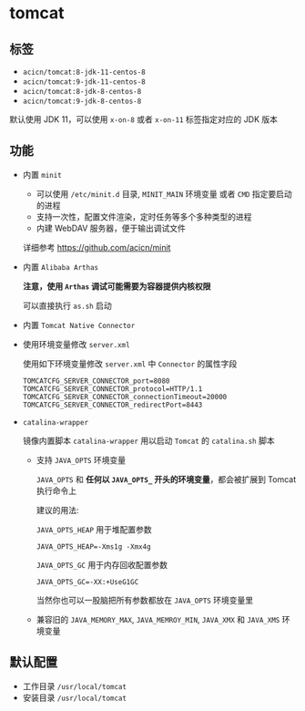 # tomcat

## 标签

* `acicn/tomcat:8-jdk-11-centos-8`
* `acicn/tomcat:9-jdk-11-centos-8`
* `acicn/tomcat:8-jdk-8-centos-8`
* `acicn/tomcat:9-jdk-8-centos-8`

默认使用 JDK 11，可以使用 `x-on-8` 或者 `x-on-11` 标签指定对应的 JDK 版本

## 功能

* 内置 `minit`

    - 可以使用 `/etc/minit.d` 目录, `MINIT_MAIN` 环境变量 或者 `CMD` 指定要启动的进程
    - 支持一次性，配置文件渲染，定时任务等多个多种类型的进程
    - 内建 WebDAV 服务器，便于输出调试文件
    
    详细参考 https://github.com/acicn/minit

* 内置 `Alibaba Arthas`

    **注意，使用 `Arthas` 调试可能需要为容器提供内核权限**

    可以直接执行 `as.sh` 启动

* 内置 `Tomcat Native Connector`

* 使用环境变量修改 `server.xml`

  使用如下环境变量修改 `server.xml` 中 `Connector` 的属性字段

  ```
  TOMCATCFG_SERVER_CONNECTOR_port=8080
  TOMCATCFG_SERVER_CONNECTOR_protocol=HTTP/1.1
  TOMCATCFG_SERVER_CONNECTOR_connectionTimeout=20000
  TOMCATCFG_SERVER_CONNECTOR_redirectPort=8443
  ```

* `catalina-wrapper`

    镜像内置脚本 `catalina-wrapper` 用以启动 `Tomcat` 的 `catalina.sh` 脚本

    - 支持 `JAVA_OPTS` 环境变量

         `JAVA_OPTS` 和 **任何以 `JAVA_OPTS_` 开头的环境变量**，都会被扩展到 Tomcat 执行命令上

         建议的用法:

         `JAVA_OPTS_HEAP` 用于堆配置参数

         `JAVA_OPTS_HEAP=-Xms1g -Xmx4g`

         `JAVA_OPTS_GC` 用于内存回收配置参数

         `JAVA_OPTS_GC=-XX:+UseG1GC`

         当然你也可以一股脑把所有参数都放在 `JAVA_OPTS` 环境变量里

    - 兼容旧的 `JAVA_MEMORY_MAX`, `JAVA_MEMROY_MIN`, `JAVA_XMX` 和 `JAVA_XMS` 环境变量

## 默认配置

* 工作目录 `/usr/local/tomcat`
* 安装目录 `/usr/local/tomcat`
